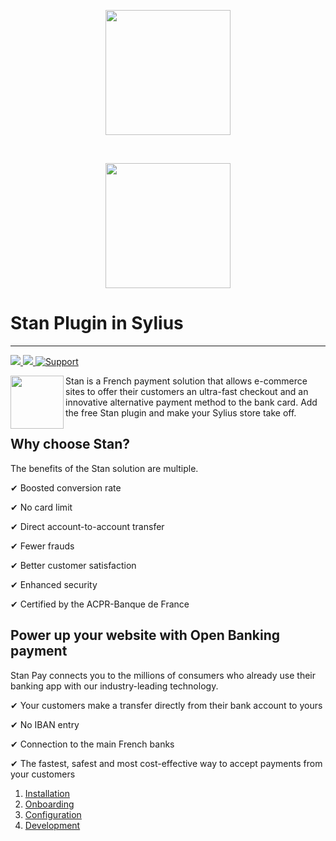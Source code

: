 <p align="center">
    <a href="https://www.stan-business.fr" target="_blank">
        <img src="https://uploads-ssl.webflow.com/6244c80f2415f9499e3eb441/6256f6482c7c155a8f5a39b0_logo_stan_nobg_gradv2-min.png" width="200"  />
    </a>
</p>
<br/>
<p align="center">
    <a href="https://sylius.com" target="_blank">
        <img src="https://demo.sylius.com/assets/shop/img/logo.png" width="200"  />
    </a>
</p>

# Stan Plugin in Sylius
----

[![](https://img.shields.io/packagist/l/stan-business/sylius-stan-plugin.svg) ](https://packagist.org/packages/stan-business/sylius-stan-plugin "License") [ ![](https://img.shields.io/packagist/v/stan-business/sylius-stan-plugin.svg) ](https://packagist.org/packages/stan-business/sylius-stan-plugin "Version") [![Support](https://img.shields.io/badge/support-contact%20author-blue])](https://compte.stan-app.fr)

<p>
 <img align="left" src="https://sylius.com/assets/badge-approved-by-sylius.png" width="85">
</p> 

Stan is a French payment solution that allows e-commerce sites to offer their customers an ultra-fast checkout and an innovative alternative payment method to the bank card. Add the free Stan plugin and make your Sylius store take off.

## Why choose Stan?

The benefits of the Stan solution are multiple.
 
✔ Boosted conversion rate

✔ No card limit

✔ Direct account-to-account transfer

✔ Fewer frauds

✔ Better customer satisfaction

✔ Enhanced security

✔ Certified by the ACPR-Banque de France

## Power up your website with Open Banking payment

Stan Pay connects you to the millions of consumers who already use their banking app with our industry-leading technology.
 
✔ Your customers make a transfer directly from their bank account to yours

✔ No IBAN entry

✔ Connection to the main French banks

✔ The fastest, safest and most cost-effective way to accept payments from your customers


1. [Installation](docs/installation.md)
1. [Onboarding](docs/onboarding.md)
1. [Configuration](docs/configuration.md)
1. [Development](docs/development.md)
